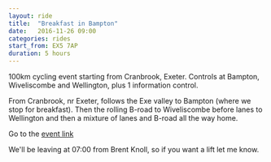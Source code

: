 ```yaml
---
layout: ride
title:  "Breakfast in Bampton"
date:   2016-11-26 09:00
categories: rides
start_from: EX5 7AP
duration: 5 hours
---
```

100km cycling event starting from Cranbrook, Exeter. Controls at Bampton, Wiveliscombe and Wellington, plus 1 information control.

From Cranbrook, nr Exeter, follows the Exe valley to Bampton (where we stop for breakfast). Then the rolling B-road to Wiveliscombe before lanes to Wellington and then a mixture of lanes and B-road all the way home.

Go to the [event link](http://www.aukweb.net/events/detail/16-874/)

We'll be leaving at 07:00 from Brent Knoll, so if you want a lift let me know.
